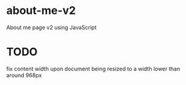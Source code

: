 about-me-v2
===========

About me page v2 using JavaScript


TODO
===========

fix content width upon document being resized to a width lower than around 968px

